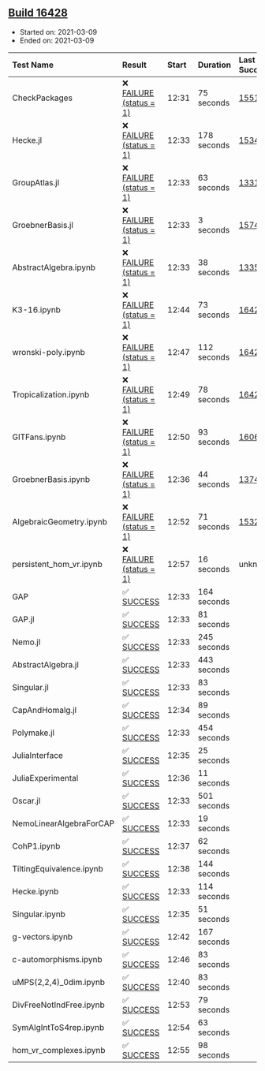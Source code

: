 ## [Build 16428](https://oscarci.mathematik.uni-kl.de/job/oscar/16428/)

* Started on: 2021-03-09
* Ended on: 2021-03-09

| Test Name    | Result | Start | Duration | Last Success | First Failure |
|:-------------|:-------|:------|:---------|:-------------|:--------------|
| CheckPackages | ❌ [FAILURE (status = 1)](https://oscarci.mathematik.uni-kl.de/job/oscar/16428/artifact/logs/build-16428/CheckPackages.log) | 12:31 | 75 seconds | [15514](https://oscarci.mathematik.uni-kl.de/job/oscar/15514/) | [15515](https://oscarci.mathematik.uni-kl.de/job/oscar/15515/) |
| Hecke.jl | ❌ [FAILURE (status = 1)](https://oscarci.mathematik.uni-kl.de/job/oscar/16428/artifact/logs/build-16428/Hecke.jl.log) | 12:33 | 178 seconds | [15344](https://oscarci.mathematik.uni-kl.de/job/oscar/15344/) | [15348](https://oscarci.mathematik.uni-kl.de/job/oscar/15348/) |
| GroupAtlas.jl | ❌ [FAILURE (status = 1)](https://oscarci.mathematik.uni-kl.de/job/oscar/16428/artifact/logs/build-16428/GroupAtlas.jl.log) | 12:33 | 63 seconds | [13311](https://oscarci.mathematik.uni-kl.de/job/oscar/13311/) | [13312](https://oscarci.mathematik.uni-kl.de/job/oscar/13312/) |
| GroebnerBasis.jl | ❌ [FAILURE (status = 1)](https://oscarci.mathematik.uni-kl.de/job/oscar/16428/artifact/logs/build-16428/GroebnerBasis.jl.log) | 12:33 | 3 seconds | [15745](https://oscarci.mathematik.uni-kl.de/job/oscar/15745/) | [15746](https://oscarci.mathematik.uni-kl.de/job/oscar/15746/) |
| AbstractAlgebra.ipynb | ❌ [FAILURE (status = 1)](https://oscarci.mathematik.uni-kl.de/job/oscar/16428/artifact/logs/build-16428/AbstractAlgebra.ipynb.log) | 12:33 | 38 seconds | [13355](https://oscarci.mathematik.uni-kl.de/job/oscar/13355/) | [13356](https://oscarci.mathematik.uni-kl.de/job/oscar/13356/) |
| K3-16.ipynb | ❌ [FAILURE (status = 1)](https://oscarci.mathematik.uni-kl.de/job/oscar/16428/artifact/logs/build-16428/K3-16.ipynb.log) | 12:44 | 73 seconds | [16427](https://oscarci.mathematik.uni-kl.de/job/oscar/16427/) | [16428](https://oscarci.mathematik.uni-kl.de/job/oscar/16428/) |
| wronski-poly.ipynb | ❌ [FAILURE (status = 1)](https://oscarci.mathematik.uni-kl.de/job/oscar/16428/artifact/logs/build-16428/wronski-poly.ipynb.log) | 12:47 | 112 seconds | [16427](https://oscarci.mathematik.uni-kl.de/job/oscar/16427/) | [16428](https://oscarci.mathematik.uni-kl.de/job/oscar/16428/) |
| Tropicalization.ipynb | ❌ [FAILURE (status = 1)](https://oscarci.mathematik.uni-kl.de/job/oscar/16428/artifact/logs/build-16428/Tropicalization.ipynb.log) | 12:49 | 78 seconds | [16427](https://oscarci.mathematik.uni-kl.de/job/oscar/16427/) | [16428](https://oscarci.mathematik.uni-kl.de/job/oscar/16428/) |
| GITFans.ipynb | ❌ [FAILURE (status = 1)](https://oscarci.mathematik.uni-kl.de/job/oscar/16428/artifact/logs/build-16428/GITFans.ipynb.log) | 12:50 | 93 seconds | [16068](https://oscarci.mathematik.uni-kl.de/job/oscar/16068/) | [16069](https://oscarci.mathematik.uni-kl.de/job/oscar/16069/) |
| GroebnerBasis.ipynb | ❌ [FAILURE (status = 1)](https://oscarci.mathematik.uni-kl.de/job/oscar/16428/artifact/logs/build-16428/GroebnerBasis.ipynb.log) | 12:36 | 44 seconds | [13748](https://oscarci.mathematik.uni-kl.de/job/oscar/13748/) | [13749](https://oscarci.mathematik.uni-kl.de/job/oscar/13749/) |
| AlgebraicGeometry.ipynb | ❌ [FAILURE (status = 1)](https://oscarci.mathematik.uni-kl.de/job/oscar/16428/artifact/logs/build-16428/AlgebraicGeometry.ipynb.log) | 12:52 | 71 seconds | [15322](https://oscarci.mathematik.uni-kl.de/job/oscar/15322/) | [15323](https://oscarci.mathematik.uni-kl.de/job/oscar/15323/) |
| persistent_hom_vr.ipynb | ❌ [FAILURE (status = 1)](https://oscarci.mathematik.uni-kl.de/job/oscar/16428/artifact/logs/build-16428/persistent_hom_vr.ipynb.log) | 12:57 | 16 seconds | unknown | unknown |
| GAP | ✅ [SUCCESS](https://oscarci.mathematik.uni-kl.de/job/oscar/16428/artifact/logs/build-16428/GAP.log) | 12:33 | 164 seconds |  |  |
| GAP.jl | ✅ [SUCCESS](https://oscarci.mathematik.uni-kl.de/job/oscar/16428/artifact/logs/build-16428/GAP.jl.log) | 12:33 | 81 seconds |  |  |
| Nemo.jl | ✅ [SUCCESS](https://oscarci.mathematik.uni-kl.de/job/oscar/16428/artifact/logs/build-16428/Nemo.jl.log) | 12:33 | 245 seconds |  |  |
| AbstractAlgebra.jl | ✅ [SUCCESS](https://oscarci.mathematik.uni-kl.de/job/oscar/16428/artifact/logs/build-16428/AbstractAlgebra.jl.log) | 12:33 | 443 seconds |  |  |
| Singular.jl | ✅ [SUCCESS](https://oscarci.mathematik.uni-kl.de/job/oscar/16428/artifact/logs/build-16428/Singular.jl.log) | 12:33 | 83 seconds |  |  |
| CapAndHomalg.jl | ✅ [SUCCESS](https://oscarci.mathematik.uni-kl.de/job/oscar/16428/artifact/logs/build-16428/CapAndHomalg.jl.log) | 12:34 | 89 seconds |  |  |
| Polymake.jl | ✅ [SUCCESS](https://oscarci.mathematik.uni-kl.de/job/oscar/16428/artifact/logs/build-16428/Polymake.jl.log) | 12:33 | 454 seconds |  |  |
| JuliaInterface | ✅ [SUCCESS](https://oscarci.mathematik.uni-kl.de/job/oscar/16428/artifact/logs/build-16428/JuliaInterface.log) | 12:35 | 25 seconds |  |  |
| JuliaExperimental | ✅ [SUCCESS](https://oscarci.mathematik.uni-kl.de/job/oscar/16428/artifact/logs/build-16428/JuliaExperimental.log) | 12:36 | 11 seconds |  |  |
| Oscar.jl | ✅ [SUCCESS](https://oscarci.mathematik.uni-kl.de/job/oscar/16428/artifact/logs/build-16428/Oscar.jl.log) | 12:33 | 501 seconds |  |  |
| NemoLinearAlgebraForCAP | ✅ [SUCCESS](https://oscarci.mathematik.uni-kl.de/job/oscar/16428/artifact/logs/build-16428/NemoLinearAlgebraForCAP.log) | 12:33 | 19 seconds |  |  |
| CohP1.ipynb | ✅ [SUCCESS](https://oscarci.mathematik.uni-kl.de/job/oscar/16428/artifact/logs/build-16428/CohP1.ipynb.log) | 12:37 | 62 seconds |  |  |
| TiltingEquivalence.ipynb | ✅ [SUCCESS](https://oscarci.mathematik.uni-kl.de/job/oscar/16428/artifact/logs/build-16428/TiltingEquivalence.ipynb.log) | 12:38 | 144 seconds |  |  |
| Hecke.ipynb | ✅ [SUCCESS](https://oscarci.mathematik.uni-kl.de/job/oscar/16428/artifact/logs/build-16428/Hecke.ipynb.log) | 12:33 | 114 seconds |  |  |
| Singular.ipynb | ✅ [SUCCESS](https://oscarci.mathematik.uni-kl.de/job/oscar/16428/artifact/logs/build-16428/Singular.ipynb.log) | 12:35 | 51 seconds |  |  |
| g-vectors.ipynb | ✅ [SUCCESS](https://oscarci.mathematik.uni-kl.de/job/oscar/16428/artifact/logs/build-16428/g-vectors.ipynb.log) | 12:42 | 167 seconds |  |  |
| c-automorphisms.ipynb | ✅ [SUCCESS](https://oscarci.mathematik.uni-kl.de/job/oscar/16428/artifact/logs/build-16428/c-automorphisms.ipynb.log) | 12:46 | 83 seconds |  |  |
| uMPS(2,2,4)_0dim.ipynb | ✅ [SUCCESS](https://oscarci.mathematik.uni-kl.de/job/oscar/16428/artifact/logs/build-16428/uMPS-2-2-4-_0dim.ipynb.log) | 12:40 | 83 seconds |  |  |
| DivFreeNotIndFree.ipynb | ✅ [SUCCESS](https://oscarci.mathematik.uni-kl.de/job/oscar/16428/artifact/logs/build-16428/DivFreeNotIndFree.ipynb.log) | 12:53 | 79 seconds |  |  |
| SymAlgIntToS4rep.ipynb | ✅ [SUCCESS](https://oscarci.mathematik.uni-kl.de/job/oscar/16428/artifact/logs/build-16428/SymAlgIntToS4rep.ipynb.log) | 12:54 | 63 seconds |  |  |
| hom_vr_complexes.ipynb | ✅ [SUCCESS](https://oscarci.mathematik.uni-kl.de/job/oscar/16428/artifact/logs/build-16428/hom_vr_complexes.ipynb.log) | 12:55 | 98 seconds |  |  |
